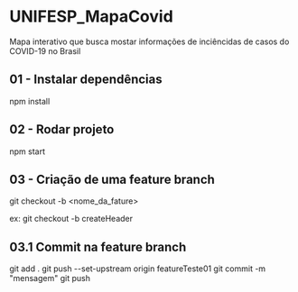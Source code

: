 # UNIFESP_MapaCovid
Mapa interativo que busca mostar informações de inciêncidas de casos do COVID-19 no Brasil


## 01 - Instalar dependências
npm install

## 02 - Rodar projeto
npm start

## 03 - Criação de uma feature branch
git checkout -b <nome_da_fature> 

ex: git checkout -b createHeader

## 03.1 Commit na feature branch
git add .
git push --set-upstream origin featureTeste01
git commit -m "mensagem"
git push